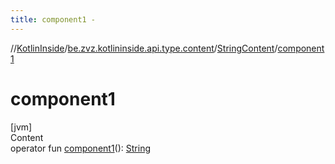 ```yaml
---
title: component1 -
---
```

//[KotlinInside](../../index.md)/[be.zvz.kotlininside.api.type.content](../index.md)/[StringContent](index.md)/[component1](component1.md)



# component1  
[jvm]  
Content  
operator fun [component1](component1.md)(): [String](https://kotlinlang.org/api/latest/jvm/stdlib/kotlin/-string/index.html)  



